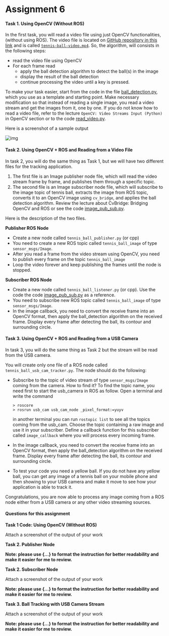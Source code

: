 # Assignment 6

#### **Task 1. Using OpenCV (Without ROS)**

In the first task, you will read a video file using just OpenCV  functionalities, (without using ROS). The video file is located on [GitHub repository in this link](https://github.com/aniskoubaa/ros_essentials_cpp/tree/master/src/topic03_perception/video) and is called [`tennis-ball-video.mp4`](https://github.com/aniskoubaa/ros_essentials_cpp/blob/master/src/topic03_perception/video/tennis-ball-video.mp4). So, the algorithm, will consists in the following steps:

- read the video file using OpenCV
- For each frame read
  - apply the ball detection algorithm to detect the ball(s) in the image
  - display the result of the ball detection
  - continue processing the video until a key is pressed.

To make your task easier, start from the code in the file [ball_detection.py](https://github.com/aniskoubaa/ros_essentials_cpp/blob/master/src/topic03_perception/ball_detection.py), which you use as a template and starting point. Make necessary  modification so that instead of reading a single image, you read a video stream and get the images from it, one by one. If you do not know how  to read a video file, refer to the lecture `OpenCV: Video Streams Input (Python)` in OpenCV section or to the code [read_video.py](https://github.com/aniskoubaa/ros_essentials_cpp/blob/master/src/topic03_perception/read_video.py). 

Here is a screenshot of a sample output

![img](https://img-c.udemycdn.com/redactor/raw/2018-08-09_17-01-49-4a6676d8788a8219ab6235696c6e0272.png)

#### **Task 2. Using OpenCV + ROS and Reading from a Video File**

In task 2, you will do the same thing as Task 1, but we will have two different files for the tracking application.

1. The first file is an Image publisher node file, which will read the video  stream frame by frame, and publishes them through a specific topic. 
2. The second file is an Image subscriber node file, which will subscribe to  the image topic of tennis ball, extracts the image from ROS topic,  converts it to an OpenCV image using `cv_bridge`, and applies the ball detection algorithm. Review the lecture about CvBridge: Bridging OpenCV and ROS or see the code [image_pub_sub.py](https://github.com/aniskoubaa/ros_essentials_cpp/blob/master/src/topic03_perception/image_pub_sub.py).

Here is the description of the two files. 

**Publisher ROS Node**

- Create a new node called `tennis_ball_publisher.py` (or cpp)
- You need to create a new ROS topic called `tennis_ball_image` of type `sensor_msgs/Image`. 
- After you read a frame from the video stream using OpenCV, you need to publish every frame on the topic `tennis_ball_image` 
- Loop the video forever and keep publishing the frames until the node is stopped. 

**Subscriber ROS Node**

- Create a new node called `tennis_ball_listener.py` (or cpp). Use the code the code [image_pub_sub.py](https://github.com/aniskoubaa/ros_essentials_cpp/blob/master/src/topic03_perception/image_pub_sub.py) as a reference. 
- You need to subscribe new ROS topic called `tennis_ball_image` of type `sensor_msgs/Image`. 
- In the image callback, you need to convert the receive frame into an  OpenCV format, then apply the ball_detection algorithm on the received  frame. Display every frame after detecting the ball, its contour and  surrounding circle. 

#### **Task 3. Using OpenCV + ROS and Reading from a USB Camera**

In task 3, you will do the same thing as Task 2 but the stream will be read from the USB camera. 

You will create only one file of a ROS node called `tennis_ball_usb_cam_tracker.py`. The node should do the following:

- Subscribe to the topic of video stream of type `sensor_msgs/Image` coming from the camera. How to find it? To find the topic name, you need first to start the usb_camera in ROS as follow.
  Open a terminal and write the command

  ```
  > roscore
  > rosrun usb_cam usb_cam_node _pixel_format:=yuyv
  ```

  in another terminal you can run `rostopic list` to see all the topics coming from the usb_cam. Choose the topic  containing a raw image and use it in your subscriber. Define a callback  function for this subscriber called `image_callback` where you will process every incoming frame. 

- In the image callback, you need to convert the receive frame into an  OpenCV format, then apply the ball_detection algorithm on the received  frame. Display every frame after detecting the ball, its contour and  surrounding circle.

- To test your code you need a  yellow ball. If you do not have any yellow ball, you can get any image  of a tennis ball on your mobile phone and then showing to your USB  camera and make it move to see how your application is able to track it. 

Congratulations, you are now able to process any image coming from a ROS node either from a USB camera or any other video  streaming sources. 

#### Questions for this assignment

**Task 1 Code: Using OpenCV (Without ROS)**

Attach a screenshot of the output of your work

**Task 2. Publisher Node**

**Note: please use {...} to format the instruction for better readability and make it easier for me to review.**

**Task 2. Subscriber Node**

Attach a screenshot of the output of your work

**Note: please use {...} to format the instruction for better readability and make it easier for me to review.**

**Task 3. Ball Tracking with USB Camera Stream**

Attach a screenshot of the output of your work

**Note: please use {...} to format the instruction for better readability and make it easier for me to review.**